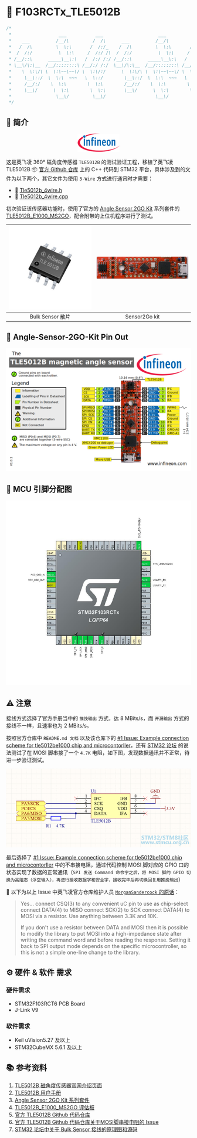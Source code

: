 # :beers: F103RCTx_TLE5012B

```c
/*
 *                  ___           ___                     ___           ___           ___           ___
 *    ___          /__/\         /  /\      ___          /__/\         /  /\         /  /\         /__/\
 *   /  /\         \  \:\       /  /:/_    /  /\         \  \:\       /  /:/_       /  /::\        \  \:\
 *  /  /:/          \  \:\     /  /:/ /\  /  /:/          \  \:\     /  /:/ /\     /  /:/\:\        \  \:\
 * /__/::\      _____\__\:\   /  /:/ /:/ /__/::\      _____\__\:\   /  /:/ /:/_   /  /:/  \:\   _____\__\:\
 * \__\/\:\__  /__/::::::::\ /__/:/ /:/  \__\/\:\__  /__/::::::::\ /__/:/ /:/ /\ /__/:/ \__\:\ /__/::::::::\
 *    \  \:\/\ \  \:\~~\~~\/ \  \:\/:/      \  \:\/\ \  \:\~~\~~\/ \  \:\/:/ /:/ \  \:\ /  /:/ \  \:\~~\~~\/
 *     \__\::/  \  \:\  ~~~   \  \::/        \__\::/  \  \:\  ~~~   \  \::/ /:/   \  \:\  /:/   \  \:\  ~~~
 *     /__/:/    \  \:\        \  \:\        /__/:/    \  \:\        \  \:\/:/     \  \:\/:/     \  \:\
 *     \__\/      \  \:\        \  \:\       \__\/      \  \:\        \  \::/       \  \::/       \  \:\
 *                 \__\/         \__\/                   \__\/         \__\/         \__\/         \__\/
 */
```

## :book: 简介

<div align="center">

![Infineon_Logo][Infineon_Logo]

</div>

这是英飞凌 360° 磁角度传感器 `TLE5012B` 的测试验证工程，移植了英飞凌 TLE5012B :package: [官方 Github 仓库][TLE5012-Magnetic-Angle-Sensor-Github] 上的 C++ 代码到 STM32 平台，具体涉及到的文件为以下两个，其它文件为使用 `3-Wire` 方式进行通讯时才需要：

- :file_folder: [Tle5012b_4wire.h](https://github.com/Infineon/TLE5012-Magnetic-Angle-Sensor/blob/master/src/Tle5012b_4wire.h)
- :file_folder: [Tle5012b_4wire.cpp](https://github.com/Infineon/TLE5012-Magnetic-Angle-Sensor/blob/master/src/Tle5012b_4wire.cpp)

初次验证该传感器功能时，使用了官方的 [Angle Sensor 2GO Kit][Angle-Sensor-2GO-Kit] 系列套件的 [TLE5012B_E1000_MS2GO][TLE5012B_E1000_MS2GO]，配合附带的上位机程序进行了测试。

<div align="center">

| ![TLE5012B_BulkSensor][TLE5012B_BulkSensor] | ![TLE5012B_E1000_MS2GO_Pic][TLE5012B_E1000_MS2GO_Pic] |
|:-------------------------------------------:|:-----------------------------------------------------:|
|              Bulk Sensor 散片               |                     Sensor2Go kit                     |

</div>

## :pushpin: Angle-Sensor-2GO-Kit Pin Out

![TLE5012B_E1000_MS2GO_PIN_OUT][TLE5012B_E1000_MS2GO_PIN_OUT]

## :pushpin: MCU 引脚分配图

![引脚分配][引脚分配]

## :warning: 注意

接线方式选择了官方手册当中的 `推挽输出` 方式，达 8 MBits/s，而 `开漏输出` 方式的接线不一样，且速率也为 2 MBits/s。

按照官方仓库中 `README.md 文档` 以及该仓库下的 [#1 Issue: Example connection scheme for tle5012be1000 chip and microcontorller][TLE5012-Magnetic-Angle-Sensor-Github-Issue]，还有 [STM32 论坛][STM32 论坛] 的说法测试了在 MOSI 脚串接了一个 `4.7K` 电阻，如下图，发现数据通讯并不正常，待进一步验证测试。

![硬件接线图][硬件接线图]

最后选择了 [#1 Issue: Example connection scheme for tle5012be1000 chip and microcontorller][TLE5012-Magnetic-Angle-Sensor-Github-Issue] 中的不串接电阻，通过代码控制 MOSI 脚对应的 GPIO 口的状态实现了数据的正常通讯（`SPI 发送 Command 命令字之后，将 MOSI 脚的 GPIO 切换为高阻态（浮空输入），再进行接收数据字和安全字，接收完毕后再切换回复用推挽输出`）

:speech_balloon: 以下为以上 Issue 中英飞凌官方仓库维护人员 [`MorganSandercock` 的原话][TLE5012-Magnetic-Angle-Sensor-Github-Issue-issuecomment]：

> Yes...
connect CSQ(3) to any convenient uC pin to use as chip-select
connect DATA(4) to MISO
connect SCK(2) to SCK
connect DATA(4) to MOSI via a resistor. Use anything between 3.3K and 10K.
>
> If you don't use a resistor between DATA and MOSI then it is possible to modify the library to put MOSI into a high-impedance state after writing the command word and before reading the response. Setting it back to SPI output mode depends on the specific microcontroller, so this is not a simple one-line change to the library.

## :gear: 硬件 & 软件 需求

### 硬件需求

- STM32F103RCT6 PCB Board
- J-Link V9

### 软件需求

- Keil uVision5.27 及以上
- STM32CubeMX 5.6.1 及以上

## :books: 参考资料

1. [TLE5012B 磁角度传感器官网介绍页面][TLE5012B-Overview]
2. [TLE5012B 用户手册][TLE5012-User-Manual]
3. [Angle Sensor 2GO Kit 系列套件][Angle-Sensor-2GO-Kit]
4. [TLE5012B_E1000_MS2GO 评估板][TLE5012B_E1000_MS2GO]
5. [官方 TLE5012B Github 代码仓库][TLE5012-Magnetic-Angle-Sensor-Github]
6. [官方 TLE5012B Github 代码仓库关于MOSI脚串接电阻的 Issue][TLE5012-Magnetic-Angle-Sensor-Github-Issue]
7. [STM32 论坛中关于 Bulk Sensor 接线的原理图和源码][STM32 论坛]

[引脚分配]: ./PinOut.jpg
[硬件接线图]: ./ConnectionScheme.png
[Infineon_Logo]: ./img/ifx_logo.png
[TLE5012B_E1000_MS2GO_PIN_OUT]: ./img/TLE5012B_Sensor_2Go_Pin_out.png
[TLE5012B_E1000_MS2GO_Pic]: ./img/TLE5012B_horizontal.png
[TLE5012B_BulkSensor]: ./img/TLE_5012B_DSO-8-16_plain.jpg

[TLE5012B-Overview]: https://www.infineon.com/cms/en/product/sensor/magnetic-sensors/magnetic-position-sensors/angle-sensors/
[TLE5012-User-Manual]: https://www.infineon.com/dgdl/Infineon-Angle_Sensor_TLE5012B-UM-v01_02-en-UM-v01_02-EN.pdf?fileId=5546d46146d18cb40146ec2eeae4633b
[Angle-Sensor-2GO-Kit]: https://www.infineon.com/cms/en/product/promopages/sensors-2go/#angle-sensor-2go
[TLE5012B_E1000_MS2GO]: https://www.infineon.com/cms/en/product/evaluation-boards/tle5012b_e1000_ms2go/
[TLE5012-Magnetic-Angle-Sensor-Github]: https://github.com/Infineon/TLE5012-Magnetic-Angle-Sensor
[TLE5012-Magnetic-Angle-Sensor-Github-Issue]: https://github.com/Infineon/TLE5012-Magnetic-Angle-Sensor/issues/1
[TLE5012-Magnetic-Angle-Sensor-Github-Issue-issuecomment]: https://github.com/Infineon/TLE5012-Magnetic-Angle-Sensor/issues/1#issuecomment-460507553
[STM32 论坛]: http://www.stmcu.org.cn/module/forum/thread-621043-1-1.html
